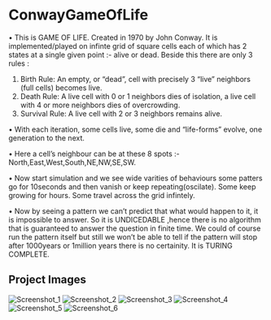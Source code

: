 # ConwayGameOfLife             

•	This is GAME OF LIFE. Created in 1970 by John Conway. It is implemented/played on infinte grid of square cells each of which has 2 states at a single given point :- alive or dead. Beside this there are only 3 rules :                        
1.	Birth Rule: An empty, or “dead”, cell with precisely 3 “live” neighbors (full cells) becomes live.                      
2.	Death Rule: A live cell with 0 or 1 neighbors dies of isolation, a live cell with 4 or more neighbors dies of overcrowding.                    
3.	Survival Rule:  A live cell with 2 or 3 neighbors remains alive.                  
                       
•	With each iteration, some cells live, some die and “life-forms” evolve, one  generation to the next.      
               
•	Here a cell’s neighbour can be at these 8 spots :- North,East,West,South,NE,NW,SE,SW.       
                        
•	Now start simulation and we see wide varities of behaviours some patters go for 10seconds and then vanish or keep repeating(oscilate).  Some keep growing for hours. Some travel across the grid infintely.                        
                        
•	Now by seeing a pattern we can’t predict that what would happen to it, it is impossible to answer. So it is UNDICEDABLE ,hence there is no algorithm that is guaranteed to answer the question in finite time. We could of course run the pattern itself but still we won’t be able to tell if the pattern will stop after 1000years or 1million years there is no certainity. It is TURING COMPLETE.                  

## Project Images
![Screenshot_1](https://user-images.githubusercontent.com/79107818/177505885-17df1661-ee3d-4f74-bf69-6b6c807924c0.png)
![Screenshot_2](https://user-images.githubusercontent.com/79107818/177505896-64fd3e6b-2f18-49d7-9763-ad4960058630.png)
![Screenshot_3](https://user-images.githubusercontent.com/79107818/177505911-dc44cda7-f929-4536-8d08-87bc1d2658dc.png)
![Screenshot_4](https://user-images.githubusercontent.com/79107818/177505917-9f3c1f92-44c8-4203-bea5-10b490cd840d.png)
![Screenshot_5](https://user-images.githubusercontent.com/79107818/177505924-19bd570b-8ece-4215-8cf9-03134af4cb6c.png)
![Screenshot_6](https://user-images.githubusercontent.com/79107818/177505932-6561c85d-af67-4176-8255-f2d2cb373497.png)
